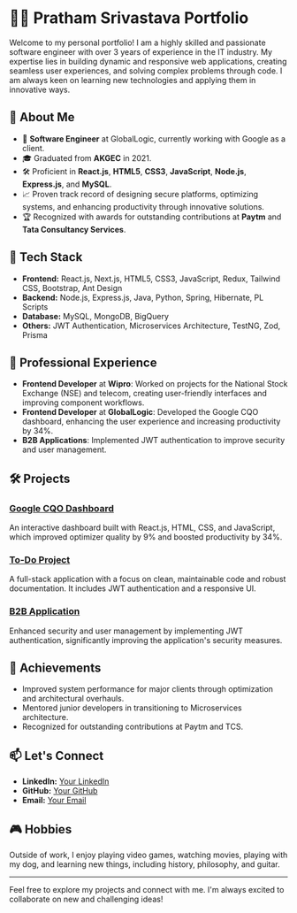 # 🧑‍💻 Pratham Srivastava Portfolio

Welcome to my personal portfolio! I am a highly skilled and passionate software engineer with over 3 years of experience in the IT industry. My expertise lies in building dynamic and responsive web applications, creating seamless user experiences, and solving complex problems through code. I am always keen on learning new technologies and applying them in innovative ways.

## 🌟 About Me

- 🚀 **Software Engineer** at GlobalLogic, currently working with Google as a client.
- 🎓 Graduated from **AKGEC** in 2021.
- 🛠️ Proficient in **React.js**, **HTML5**, **CSS3**, **JavaScript**, **Node.js**, **Express.js**, and **MySQL**.
- 📈 Proven track record of designing secure platforms, optimizing systems, and enhancing productivity through innovative solutions.
- 🏆 Recognized with awards for outstanding contributions at **Paytm** and **Tata Consultancy Services**.

## 🔧 Tech Stack

- **Frontend:** React.js, Next.js, HTML5, CSS3, JavaScript, Redux, Tailwind CSS, Bootstrap, Ant Design
- **Backend:** Node.js, Express.js, Java, Python, Spring, Hibernate, PL Scripts
- **Database:** MySQL, MongoDB, BigQuery
- **Others:** JWT Authentication, Microservices Architecture, TestNG, Zod, Prisma

## 💼 Professional Experience

- **Frontend Developer** at **Wipro**: Worked on projects for the National Stock Exchange (NSE) and telecom, creating user-friendly interfaces and improving component workflows.
- **Frontend Developer** at **GlobalLogic**: Developed the Google CQO dashboard, enhancing the user experience and increasing productivity by 34%.
- **B2B Applications**: Implemented JWT authentication to improve security and user management.

## 🛠️ Projects

### [Google CQO Dashboard](#)
An interactive dashboard built with React.js, HTML, CSS, and JavaScript, which improved optimizer quality by 9% and boosted productivity by 34%.

### [To-Do Project](#)
A full-stack application with a focus on clean, maintainable code and robust documentation. It includes JWT authentication and a responsive UI.

### [B2B Application](#)
Enhanced security and user management by implementing JWT authentication, significantly improving the application's security measures.

## 🥇 Achievements

- Improved system performance for major clients through optimization and architectural overhauls.
- Mentored junior developers in transitioning to Microservices architecture.
- Recognized for outstanding contributions at Paytm and TCS.

## 📫 Let's Connect

- **LinkedIn:** [Your LinkedIn](#)
- **GitHub:** [Your GitHub](#)
- **Email:** [Your Email](mailto:your.email@example.com)

## 🎮 Hobbies

Outside of work, I enjoy playing video games, watching movies, playing with my dog, and learning new things, including history, philosophy, and guitar.

---

Feel free to explore my projects and connect with me. I'm always excited to collaborate on new and challenging ideas!

